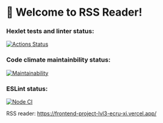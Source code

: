 # 🚀 Welcome to RSS Reader!

### Hexlet tests and linter status:
[![Actions Status](https://github.com/BellatorJS/frontend-project-lvl3/workflows/hexlet-check/badge.svg)](https://github.com/BellatorJS/frontend-project-lvl3/actions)

### Code climate maintainbility status:
[![Maintainability](https://api.codeclimate.com/v1/badges/6d4bf4f8af00535cb96b/maintainability)](https://codeclimate.com/github/BellatorJS/frontend-project-lvl3/maintainability)

### ESLint status:
[![Node CI](https://github.com/BellatorJS/frontend-project-lvl3/actions/workflows/nodejs.yml/badge.svg)](https://github.com/BellatorJS/frontend-project-lvl3/actions/workflows/nodejs.yml)

RSS reader:
https://frontend-project-lvl3-ecru-xi.vercel.app/
